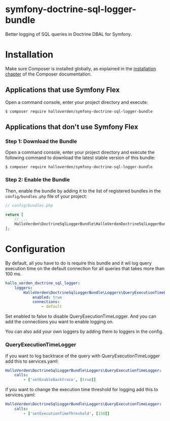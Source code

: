 # symfony-doctrine-sql-logger-bundle
Better logging of SQL queries in Doctrine DBAL for Symfony.

Installation
============

Make sure Composer is installed globally, as explained in the
[installation chapter](https://getcomposer.org/doc/00-intro.md)
of the Composer documentation.

Applications that use Symfony Flex
----------------------------------

Open a command console, enter your project directory and execute:

```console
$ composer require halloverden/symfony-doctrine-sql-logger-bundle
```

Applications that don't use Symfony Flex
----------------------------------------

### Step 1: Download the Bundle

Open a command console, enter your project directory and execute the
following command to download the latest stable version of this bundle:

```console
$ composer require halloverden/symfony-doctrine-sql-logger-bundle
```

### Step 2: Enable the Bundle

Then, enable the bundle by adding it to the list of registered bundles
in the `config/bundles.php` file of your project:

```php
// config/bundles.php

return [
    // ...
    HalloVerden\DoctrineSqlLoggerBundle\HalloVerdenDoctrineSqlLoggerBundle::class => ['all' => true],
];
```

Configuration
============

By default, all you have to do is require this bundle 
and it wil log query execution time on the default connection for all queries that takes more than 100 ms.

```yaml
hallo_verden_doctrine_sql_logger:
    loggers:
        HalloVerden\DoctrineSqlLoggerBundle\Loggers\QueryExecutionTimeLogger:
            enabled: true
            connections:
                - default
```

Set enabled to false to disable QueryExecutionTimeLogger. 
And you can add the connections you want to enable logging on.

You can also add your own loggers by adding them to loggers in the config.

### QueryExecutionTimeLogger
if you want to log backtrace of the query with QueryExecutionTimeLogger add this to services.yaml:

```yaml
HalloVerden\DoctrineSqlLoggerBundle\Loggers\QueryExecutionTimeLogger:
    calls:
        - ['setEnableBacktrace', [true]]
```

if you want to change the execution time threshold for logging add this to services.yaml:

```yaml
HalloVerden\DoctrineSqlLoggerBundle\Loggers\QueryExecutionTimeLogger:
    calls:
        - ['setExecutionTimeThreshold', [150]]
```
